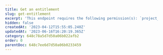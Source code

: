 ```yaml
---
title: Get an entitlement
slug: get-entitlement
excerpt: 'This endpoint requires the following permission(s): `project_configuration:entitlements:read`.'
hidden: false
createdAt: '2023-04-12T15:55:05.240Z'
updatedAt: '2023-06-16T16:20:19.365Z'
category: 648c78a5d7d50a06b022afb2
order: 0
parentDoc: 648c7ee6d7d50a06b0233459
---
```

